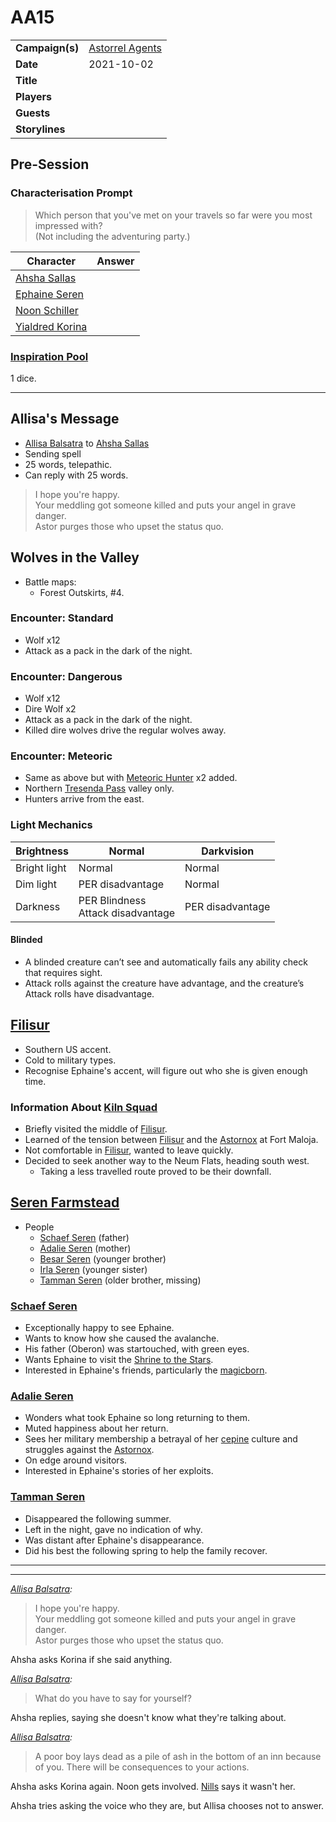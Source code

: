 # AA15

|||
| --- | --- |
| **Campaign(s)** | [Astorrel Agents](../campaigns/C2-astorrel-agents.md) | session.3
| **Date** | 2021-10-02 |
| **Title** | |
| **Players** | |
| **Guests** | |
| **Storylines** | |

## Pre-Session

### Characterisation Prompt

> Which person that you've met on your travels so far were you most impressed with?  
> (Not including the adventuring party.)

| Character | Answer |
| --- | --- |
| [Ahsha Sallas](../characters/ahsha-sallas.md) | | characterisation.1
| [Ephaine Seren](../characters/ephaine-seren.md) | |
| [Noon Schiller](../characters/noon-schiller.md) | |
| [Yialdred Korina](../characters/yialdred-korina.md) | |

### [Inspiration Pool](../mechanics/dm-inspiration.md)

1 dice.

---

## Allisa's Message

- [Allisa Balsatra](../characters/allisa-balsatra.md) to [Ahsha Sallas](../characters/ahsha-sallas.md)
- Sending spell
- 25 words, telepathic.
- Can reply with 25 words.

> I hope you're happy.  
> Your meddling got someone killed and puts your angel in grave danger.  
> Astor purges those who upset the status quo.

## Wolves in the Valley

- Battle maps:
  - Forest Outskirts, #4.

### Encounter: Standard

- Wolf x12
- Attack as a pack in the dark of the night.

### Encounter: Dangerous

- Wolf x12
- Dire Wolf x2
- Attack as a pack in the dark of the night.
- Killed dire wolves drive the regular wolves away.

### Encounter: Meteoric

- Same as above but with [Meteoric Hunter](../creatures/meteoric-hunter.md) x2 added.
- Northern [Tresenda Pass](../places/roads/tresenda-pass.md) valley only.
- Hunters arrive from the east.

### Light Mechanics

| Brightness | Normal | Darkvision |
| --- | --- | --- |
| Bright light | Normal | Normal |
| Dim light | PER disadvantage | Normal |
| Darkness | PER Blindness<br>Attack disadvantage | PER disadvantage |

#### Blinded

- A blinded creature can’t see and automatically fails any ability check that requires sight.
- Attack rolls against the creature have advantage, and the creature’s Attack rolls have disadvantage.

## [Filisur](../places/villages/filisur.md)

- Southern US accent.
- Cold to military types.
- Recognise Ephaine's accent, will figure out who she is given enough time.

### Information About [Kiln Squad](../organisations/astorrel/squads/kiln-squad.md)

- Briefly visited the middle of [Filisur](../places/villages/filisur.md).
- Learned of the tension between [Filisur](../places/villages/filisur.md) and the [Astornox](../organisations/astornox/astornox.md) at Fort Maloja.
- Not comfortable in [Filisur](../places/villages/filisur.md), wanted to leave quickly.
- Decided to seek another way to the Neum Flats, heading south west.
  - Taking a less travelled route proved to be their downfall.

## [Seren Farmstead](../places/buildings/houses/seren-farmstead.md)

- People
  - [Schaef Seren](../characters/schaef-seren.md) (father)
  - [Adalie Seren](../characters/adalie-seren.md) (mother)
  - [Besar Seren](../characters/besar-seren.md) (younger brother)
  - [Irla Seren](../characters/irla-seren.md) (younger sister)
  - [Tamman Seren](../characters/tamman-seren.md) (older brother, missing)

### [Schaef Seren](../characters/schaef-seren.md)

- Exceptionally happy to see Ephaine.
- Wants to know how she caused the avalanche.
- His father (Oberon) was startouched, with green eyes.
- Wants Ephaine to visit the [Shrine to the Stars](../places/structures/shrine-to-the-stars.md).
- Interested in Ephaine's friends, particularly the [magicborn](../civilisations/kingdom-of-astor/magicborn.md).

### [Adalie Seren](../characters/adalie-seren.md)

- Wonders what took Ephaine so long returning to them.
- Muted happiness about her return.
- Sees her military membership a betrayal of her [cepine](../lineages/cepine.md) culture and struggles against the [Astornox](../organisations/astornox/astornox.md).
- On edge around visitors.
- Interested in Ephaine's stories of her exploits.

### [Tamman Seren](../characters/tamman-seren.md)

- Disappeared the following summer.
- Left in the night, gave no indication of why.
- Was distant after Ephaine's disappearance.
- Did his best the following spring to help the family recover.

---
---

*[Allisa Balsatra](../characters/allisa-balsatra.md):*
> I hope you're happy.  
> Your meddling got someone killed and puts your angel in grave danger.  
> Astor purges those who upset the status quo.

Ahsha asks Korina if she said anything.

*[Allisa Balsatra](../characters/allisa-balsatra.md):*
> What do you have to say for yourself?

Ahsha replies, saying she doesn't know what they're talking about.

*[Allisa Balsatra](../characters/allisa-balsatra.md):*
> A poor boy lays dead as a pile of ash in the bottom of an inn because of you. There will be consequences to your actions.

Ahsha asks Korina again. Noon gets involved. [Nills](../characters/nills.md) says it wasn't her.

Ahsha tries asking the voice who they are, but Allisa chooses not to answer.
